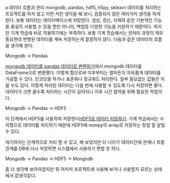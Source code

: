 a
데이터 흐름과 관리
mongodb, pandas, hdf5, h5py, sklearn
데이터를 처리하는 프로젝트를 하지 않고 이런 저런 생각을 해 보니, 검증되지 않은 여러가지 생각을 하게 된다.
보통 데이터는 데이터베이스에 저장된다. 생성, 갱신, 삭제와 같은 기본적인 기능을 충실히 사용할 수 있음 뿐만 아니라, 백업등 다양한 기능을 지원하기 때문이다.
하지만 기계 학습에 바로 적용하기에는 부족하다. 보통 기계 학습에서는 전처리 과정이 매우 중요한데 변형된 데이터를 계속 저장하는게 깔끔하지 않다.
다음과 같은 데이터의 흐름을 생각해 본다.

Mongodb -> Pandas 

[mongodb 데이터를 pandas 데이터로 변환하기](5657382461898752)에서 mongodb 데이터를 DataFrame으로 변환했다.
이렇게 함으로써 이후부터는 얼마든지 자유롭게 데이터를 가공할 수 있다. 인코딩을 하거나 표준화나 정규화도 처리한다. 일부 필요없는 값들은 지울 수도 있다.
이렇게 처리된 데이터는 다음 번에 사용할 수 있도록 다시 저장하면 좋다. 
데이터가 크면 클수록 처리하는 시간이 길어지니 이후 시간 절약을 위해 필요한 작업이다.
  
Mongodb -> Pandas -> HDF5

이 단계에서 HDF5를 사용하여 저장한다[HDF5로 데이터 저장하기](5733935958982656).
기계 학습에서는 수치형으로 데이터를 처리하기 때문에 HDF5에 numpy의 array로 저장하는 장점 잘 살릴 수 있다.

여기까지는 단계적으로 처리 할 수 있고, 해 보았지만 더 나아가 데이터간에 관계나 최종 관계를 DB에 다시 저장하면 시스템에서 사용하기 편할 듯 하다.

Mongodb -> Pandas -> HDF5 -> Mongodb

좀 더 생각해 보아야겠지만 뭐 어차피 프로젝트에 사용해 보거나 사용할지 모르는 상태에서 잡생각같다.